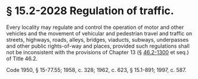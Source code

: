 # § 15.2-2028 Regulation of traffic.

<p>Every locality may regulate and control the operation of motor and other vehicles and the movement of vehicular and pedestrian travel and traffic on streets, highways, roads, alleys, bridges, viaducts, subways, underpasses and other public rights-of-way and places, provided such regulations shall not be inconsistent with the provisions of Chapter 13 (§ <a href='http://law.lis.virginia.gov/vacode/46.2-1300/'>46.2-1300</a> et seq.) of Title 46.2.</p><p>Code 1950, § 15-77.55; 1958, c. 328; 1962, c. 623, § 15.1-891; 1997, c. 587.</p>